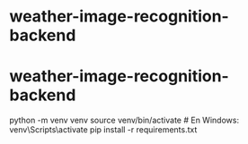 # weather-image-recognition-backend
# weather-image-recognition-backend


python -m venv venv
source venv/bin/activate  # En Windows: venv\Scripts\activate
pip install -r requirements.txt

